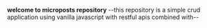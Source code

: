 **welcome to microposts repository**
--this repository is a simple crud application using vanilla javascript with restful apis combined with--
